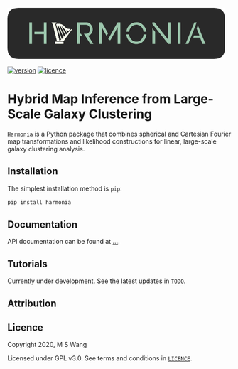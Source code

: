 ![Harmonia](./docs/source/_static/Harmonia.png)

[![version](https://img.shields.io/badge/version-0.0-green)](
https://github.com/mikeswang/Harmonia/blob/master/README.md)
[![licence](https://img.shields.io/badge/licence-GPL%20v3-lightgrey)](
https://github.com/mikeswang/Harmonia/blob/master/LICENCE)


# Hybrid Map Inference from Large-Scale Galaxy Clustering

``Harmonia`` is a Python package that combines spherical and Cartesian
Fourier map transformations and likelihood constructions for linear,
large-scale galaxy clustering analysis.


## Installation

The simplest installation method is ``pip``:

```bash
pip install harmonia
```


## Documentation

API documentation can be found at [...](docs/).


## Tutorials

Currently under development. See the latest updates in
[``TODO``](tutorials/TODO.md).


## Attribution


## Licence

Copyright 2020, M S Wang

Licensed under GPL v3.0. See terms and conditions in
[``LICENCE``](LICENCE).
